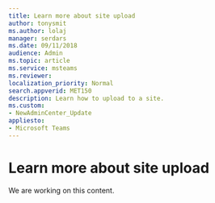 ```yaml
---
title: Learn more about site upload
author: tonysmit
ms.author: lolaj
manager: serdars
ms.date: 09/11/2018
audience: Admin
ms.topic: article
ms.service: msteams
ms.reviewer: 
localization_priority: Normal
search.appverid: MET150
description: Learn how to upload to a site.
ms.custom:
- NewAdminCenter_Update
appliesto: 
- Microsoft Teams
---
```


Learn more about site upload 
============================

We are working on this content.
